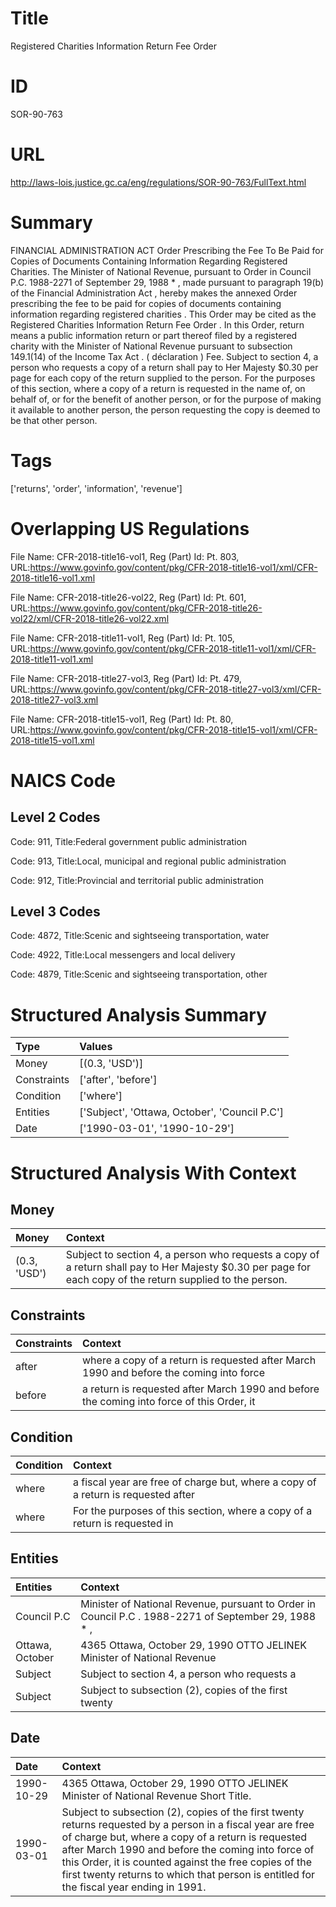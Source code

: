 # Title
Registered Charities Information Return Fee Order


# ID
SOR-90-763

# URL
http://laws-lois.justice.gc.ca/eng/regulations/SOR-90-763/FullText.html


# Summary
FINANCIAL ADMINISTRATION ACT Order Prescribing the Fee To Be Paid for Copies of Documents Containing Information Regarding Registered Charities.
The Minister of National Revenue, pursuant to Order in Council P.C. 1988-2271 of September 29, 1988 * , made pursuant to paragraph 19(b) of the  Financial Administration Act , hereby makes the annexed  Order prescribing the fee to be paid for copies of documents containing information regarding registered charities .
This Order may be cited as the  Registered Charities Information Return Fee Order .
In this Order,  return  means a public information return or part thereof filed by a registered charity with the Minister of National Revenue pursuant to subsection 149.1(14) of the  Income Tax Act .
( déclaration ) Fee. Subject to section 4, a person who requests a copy of a return shall pay to Her Majesty $0.30 per page for each copy of the return supplied to the person.
For the purposes of this section, where a copy of a return is requested in the name of, on behalf of, or for the benefit of another person, or for the purpose of making it available to another person, the person requesting the copy is deemed to be that other person.


# Tags
['returns', 'order', 'information', 'revenue']


# Overlapping US Regulations
File Name: CFR-2018-title16-vol1, Reg (Part) Id: Pt. 803, URL:https://www.govinfo.gov/content/pkg/CFR-2018-title16-vol1/xml/CFR-2018-title16-vol1.xml

File Name: CFR-2018-title26-vol22, Reg (Part) Id: Pt. 601, URL:https://www.govinfo.gov/content/pkg/CFR-2018-title26-vol22/xml/CFR-2018-title26-vol22.xml

File Name: CFR-2018-title11-vol1, Reg (Part) Id: Pt. 105, URL:https://www.govinfo.gov/content/pkg/CFR-2018-title11-vol1/xml/CFR-2018-title11-vol1.xml

File Name: CFR-2018-title27-vol3, Reg (Part) Id: Pt. 479, URL:https://www.govinfo.gov/content/pkg/CFR-2018-title27-vol3/xml/CFR-2018-title27-vol3.xml

File Name: CFR-2018-title15-vol1, Reg (Part) Id: Pt. 80, URL:https://www.govinfo.gov/content/pkg/CFR-2018-title15-vol1/xml/CFR-2018-title15-vol1.xml




# NAICS Code
## Level 2 Codes
Code: 911, Title:Federal government public administration

Code: 913, Title:Local, municipal and regional public administration

Code: 912, Title:Provincial and territorial public administration




## Level 3 Codes
Code: 4872, Title:Scenic and sightseeing transportation, water

Code: 4922, Title:Local messengers and local delivery

Code: 4879, Title:Scenic and sightseeing transportation, other







# Structured Analysis Summary
| Type        | Values                                        |
|:------------|:----------------------------------------------|
| Money       | [(0.3, 'USD')]                                |
| Constraints | ['after', 'before']                           |
| Condition   | ['where']                                     |
| Entities    | ['Subject', 'Ottawa, October', 'Council P.C'] |
| Date        | ['1990-03-01', '1990-10-29']                  |


# Structured Analysis With Context
 


## Money
| Money        | Context                                                                                                                                                    |
|:-------------|:-----------------------------------------------------------------------------------------------------------------------------------------------------------|
| (0.3, 'USD') | Subject to section 4, a person who requests a copy of a return shall pay to Her Majesty $0.30 per page for each copy of the return supplied to the person. |


## Constraints
| Constraints   | Context                                                                                   |
|:--------------|:------------------------------------------------------------------------------------------|
| after         | where a copy of a return is requested after March 1990 and before the coming into force   |
| before        | a return is requested after March 1990 and before the coming into force of this Order, it |


## Condition
| Condition   | Context                                                                           |
|:------------|:----------------------------------------------------------------------------------|
| where       | a fiscal year are free of charge but, where a copy of a return is requested after |
| where       | For the purposes of this section,  where a copy of a return is requested in       |


## Entities
| Entities        | Context                                                                                              |
|:----------------|:-----------------------------------------------------------------------------------------------------|
| Council P.C     | Minister of National Revenue, pursuant to Order in Council P.C . 1988-2271 of September 29, 1988 * , |
| Ottawa, October | 4365  Ottawa, October 29, 1990 OTTO JELINEK Minister of National Revenue                             |
| Subject         | Subject to section 4, a person who requests a                                                        |
| Subject         | Subject to subsection (2), copies of the first twenty                                                |


## Date
| Date       | Context                                                                                                                                                                                                                                                                                                                                                                    |
|:-----------|:---------------------------------------------------------------------------------------------------------------------------------------------------------------------------------------------------------------------------------------------------------------------------------------------------------------------------------------------------------------------------|
| 1990-10-29 | 4365 Ottawa, October 29, 1990 OTTO JELINEK Minister of National Revenue Short Title.                                                                                                                                                                                                                                                                                       |
| 1990-03-01 | Subject to subsection (2), copies of the first twenty returns requested by a person in a fiscal year are free of charge but, where a copy of a return is requested after March 1990 and before the coming into force of this Order, it is counted against the free copies of the first twenty returns to which that person is entitled for the fiscal year ending in 1991. |



